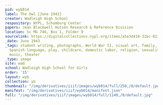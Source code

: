 ```yaml
---
pid: wyb014
label: The Owl [June 1943]
creator: Wadleigh High School
respository: NYPL, Schomburg Center
papers: Jean Blackwell Hutson Research & Reference Division
location: Sc MG 746, Box 1, Folder 9
sourcelink: https://digitalcollections.nypl.org/items/a5e3d410-31bc-0134-db5e-00505686a51c
_date: June 1943
_tags: student writing, photographs, World War II, visual art, family, gender, fashion,
  Spanish language, play, childcare, domestic labor, religion, sexuality, employment,
  music, theater
_type: image
site: wad
school: Wadleigh High School for Girls
order: '15'
layout: wyb
collection: yb
thumbnail: "/img/derivatives/iiif/images/wyb014/full/250,/0/default.jpg"
manifest: "/img/derivatives/iiif/wyb014/manifest.json"
full: "/img/derivatives/iiif/images/wyb014/full/1140,/0/default.jpg"
---
```

